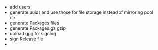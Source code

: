 * add users
* generate uuids and use those for file storage instead of mirroring pool dir
* generate Packages files
* generate Packages.gz gzip
* upload gpg for signing
* sign Release file
*